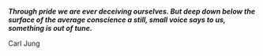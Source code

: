 _**Through pride we are ever deceiving ourselves. But deep down below the surface of the average conscience a still, small voice says to us, something is out of tune.**_

Carl Jung